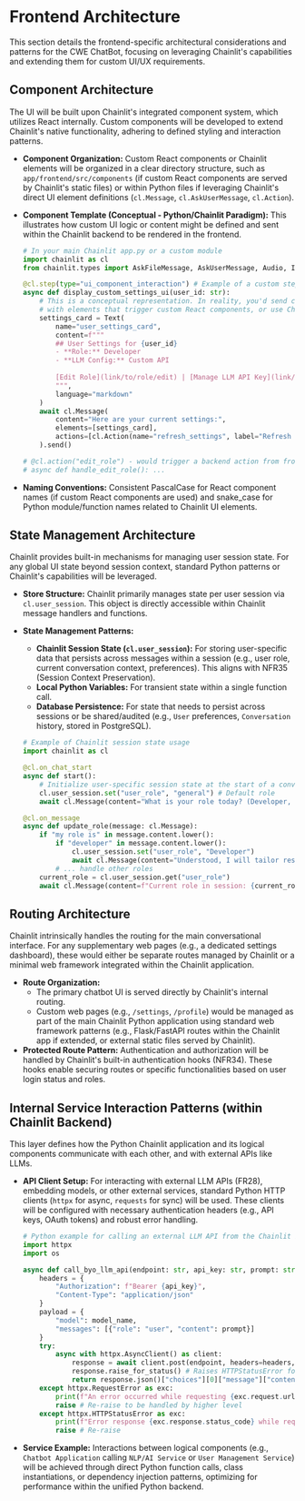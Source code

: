 # Frontend Architecture

This section details the frontend-specific architectural considerations and patterns for the CWE ChatBot, focusing on leveraging Chainlit's capabilities and extending them for custom UI/UX requirements.

## Component Architecture

The UI will be built upon Chainlit's integrated component system, which utilizes React internally. Custom components will be developed to extend Chainlit's native functionality, adhering to defined styling and interaction patterns.

  * **Component Organization:** Custom React components or Chainlit elements will be organized in a clear directory structure, such as `app/frontend/src/components` (if custom React components are served by Chainlit's static files) or within Python files if leveraging Chainlit's direct UI element definitions (`cl.Message`, `cl.AskUserMessage`, `cl.Action`).

  * **Component Template (Conceptual - Python/Chainlit Paradigm):** This illustrates how custom UI logic or content might be defined and sent within the Chainlit backend to be rendered in the frontend.

    ```python
    # In your main Chainlit app.py or a custom module
    import chainlit as cl
    from chainlit.types import AskFileMessage, AskUserMessage, Audio, Image, Text, Pdf, Video, Action, Element, Task, TaskList

    @cl.step(type="ui_component_interaction") # Example of a custom step type
    async def display_custom_settings_ui(user_id: str):
        # This is a conceptual representation. In reality, you'd send cl.Message
        # with elements that trigger custom React components, or use Chainlit's native elements.
        settings_card = Text(
            name="user_settings_card",
            content=f"""
            ## User Settings for {user_id}
            - **Role:** Developer
            - **LLM Config:** Custom API
            
            [Edit Role](link/to/role/edit) | [Manage LLM API Key](link/to/key/manage)
            """,
            language="markdown"
        )
        await cl.Message(
            content="Here are your current settings:",
            elements=[settings_card],
            actions=[cl.Action(name="refresh_settings", label="Refresh Settings")]
        ).send()

    # @cl.action("edit_role") - would trigger a backend action from frontend interaction
    # async def handle_edit_role(): ...
    ```

  * **Naming Conventions:** Consistent PascalCase for React component names (if custom React components are used) and snake\_case for Python module/function names related to Chainlit UI elements.

## State Management Architecture

Chainlit provides built-in mechanisms for managing user session state. For any global UI state beyond session context, standard Python patterns or Chainlit's capabilities will be leveraged.

  * **Store Structure:** Chainlit primarily manages state per user session via `cl.user_session`. This object is directly accessible within Chainlit message handlers and functions.

  * **State Management Patterns:**

      * **Chainlit Session State (`cl.user_session`):** For storing user-specific data that persists across messages within a session (e.g., user role, current conversation context, preferences). This aligns with NFR35 (Session Context Preservation).
      * **Local Python Variables:** For transient state within a single function call.
      * **Database Persistence:** For state that needs to persist across sessions or be shared/audited (e.g., `User` preferences, `Conversation` history, stored in PostgreSQL).

    <!-- end list -->

    ```python
    # Example of Chainlit session state usage
    import chainlit as cl

    @cl.on_chat_start
    async def start():
        # Initialize user-specific session state at the start of a conversation
        cl.user_session.set("user_role", "general") # Default role
        await cl.Message(content="What is your role today? (Developer, PSIRT Member, etc.)").send()

    @cl.on_message
    async def update_role(message: cl.Message):
        if "my role is" in message.content.lower():
            if "developer" in message.content.lower():
                cl.user_session.set("user_role", "Developer")
                await cl.Message(content="Understood, I will tailor responses for a Developer.").send()
            # ... handle other roles
        current_role = cl.user_session.get("user_role")
        await cl.Message(content=f"Current role in session: {current_role}").send()
    ```

## Routing Architecture

Chainlit intrinsically handles the routing for the main conversational interface. For any supplementary web pages (e.g., a dedicated settings dashboard), these would either be separate routes managed by Chainlit or a minimal web framework integrated within the Chainlit application.

  * **Route Organization:**
      * The primary chatbot UI is served directly by Chainlit's internal routing.
      * Custom web pages (e.g., `/settings`, `/profile`) would be managed as part of the main Chainlit Python application using standard web framework patterns (e.g., Flask/FastAPI routes within the Chainlit app if extended, or external static files served by Chainlit).
  * **Protected Route Pattern:** Authentication and authorization will be handled by Chainlit's built-in authentication hooks (NFR34). These hooks enable securing routes or specific functionalities based on user login status and roles.

## Internal Service Interaction Patterns (within Chainlit Backend)

This layer defines how the Python Chainlit application and its logical components communicate with each other, and with external APIs like LLMs.

  * **API Client Setup:** For interacting with external LLM APIs (FR28), embedding models, or other external services, standard Python HTTP clients (`httpx` for async, `requests` for sync) will be used. These clients will be configured with necessary authentication headers (e.g., API keys, OAuth tokens) and robust error handling.
    ```python
    # Python example for calling an external LLM API from the Chainlit backend
    import httpx
    import os

    async def call_byo_llm_api(endpoint: str, api_key: str, prompt: str, model_name: str):
        headers = {
            "Authorization": f"Bearer {api_key}",
            "Content-Type": "application/json"
        }
        payload = {
            "model": model_name,
            "messages": [{"role": "user", "content": prompt}]
        }
        try:
            async with httpx.AsyncClient() as client:
                response = await client.post(endpoint, headers=headers, json=payload, timeout=60.0)
                response.raise_for_status() # Raises HTTPStatusError for bad responses (4xx/5xx)
                return response.json()["choices"][0]["message"]["content"]
        except httpx.RequestError as exc:
            print(f"An error occurred while requesting {exc.request.url!r}: {exc}")
            raise # Re-raise to be handled by higher level
        except httpx.HTTPStatusError as exc:
            print(f"Error response {exc.response.status_code} while requesting {exc.request.url!r}: {exc.response.text}")
            raise # Re-raise
    ```
  * **Service Example:** Interactions between logical components (e.g., `Chatbot Application` calling `NLP/AI Service` or `User Management Service`) will be achieved through direct Python function calls, class instantiations, or dependency injection patterns, optimizing for performance within the unified Python backend.
